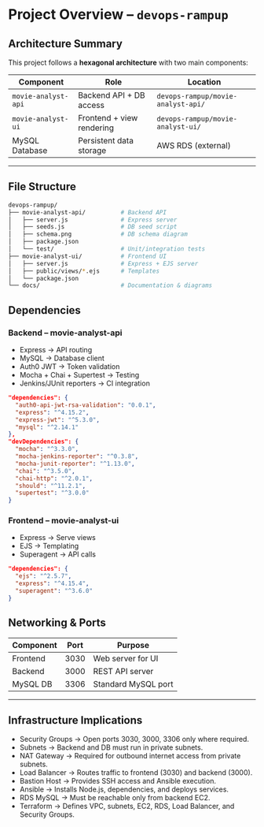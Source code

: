 # Project Overview – `devops-rampup`

## Architecture Summary

This project follows a **hexagonal architecture** with two main components:

| Component            | Role                          | Location                            |
|----------------------|-------------------------------|-------------------------------------|
| `movie-analyst-api`  | Backend API + DB access       | `devops-rampup/movie-analyst-api/` |
| `movie-analyst-ui`   | Frontend + view rendering     | `devops-rampup/movie-analyst-ui/`  |
| MySQL Database       | Persistent data storage       | AWS RDS (external)                  |

---

## File Structure

```bash
devops-rampup/
├── movie-analyst-api/          # Backend API
│   ├── server.js               # Express server
│   ├── seeds.js                # DB seed script
│   ├── schema.png              # DB schema diagram
│   ├── package.json
│   └── test/                   # Unit/integration tests
├── movie-analyst-ui/           # Frontend UI
│   ├── server.js               # Express + EJS server
│   ├── public/views/*.ejs      # Templates
│   └── package.json
└── docs/                       # Documentation & diagrams
```
## Dependencies

### Backend – movie-analyst-api
- Express → API routing
- MySQL → Database client
- Auth0 JWT → Token validation
- Mocha + Chai + Supertest → Testing
- Jenkins/JUnit reporters → CI integration

```json
"dependencies": {
  "auth0-api-jwt-rsa-validation": "0.0.1",
  "express": "^4.15.2",
  "express-jwt": "^5.3.0",
  "mysql": "^2.14.1"
},
"devDependencies": {
  "mocha": "^3.3.0",
  "mocha-jenkins-reporter": "^0.3.8",
  "mocha-junit-reporter": "^1.13.0",
  "chai": "^3.5.0",
  "chai-http": "^2.0.1",
  "should": "^11.2.1",
  "supertest": "^3.0.0"
}
```
### Frontend – movie-analyst-ui
- Express → Serve views
- EJS → Templating
- Superagent → API calls

```json
"dependencies": {
  "ejs": "^2.5.7",
  "express": "^4.15.4",
  "superagent": "^3.6.0"
}
```

## Networking & Ports

| Component | Port | Purpose             |
|-----------|------|---------------------|
| Frontend  | 3030 | Web server for UI   |
| Backend   | 3000 | REST API server     |
| MySQL DB  | 3306 | Standard MySQL port |

---

## Infrastructure Implications

- Security Groups → Open ports 3030, 3000, 3306 only where required.
- Subnets → Backend and DB must run in private subnets.
- NAT Gateway → Required for outbound internet access from private subnets.
- Load Balancer → Routes traffic to frontend (3030) and backend (3000).
- Bastion Host → Provides SSH access and Ansible execution.
- Ansible → Installs Node.js, dependencies, and deploys services.
- RDS MySQL → Must be reachable only from backend EC2.
- Terraform → Defines VPC, subnets, EC2, RDS, Load Balancer, and Security Groups.
